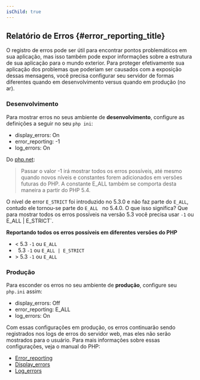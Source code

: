 ```yaml
---
isChild: true
---
```


## Relatório de Erros {#error_reporting_title}

O registro de erros pode ser útil para encontrar pontos problemáticos em sua aplicação, mas isso também pode expor
informações sobre a estrutura de sua aplicação para o mundo exterior. Para proteger efetivamente sua aplicação dos
problemas que poderiam ser causados com a exposição dessas mensagens, você precisa configurar seu servidor de formas
diferentes quando em desenvolvimento versus quando em produção (no ar).

### Desenvolvimento

Para mostrar erros no seus ambiente de <strong>desenvolvimento</strong>, configure as definições a seguir no seu `php
ini`:

- display_errors: On
- error_reporting: -1
- log_errors: On

Do [php.net](http://php.net/manual/function.error-reporting.php):

> Passar o valor -1 irá mostrar todos os erros possíveis, até mesmo quando novos níveis e constantes forem adicionados em versões futuras do PHP. A constante E_ALL também se comporta desta maneira a partir do PHP 5.4.

O nível de error `E_STRICT` foi introduzido no 5.3.0 e não faz parte do `E_ALL`, contudo ele tornou-se parte do `E_ALL
` no 5.4.0. O que isso significa?  Que para mostrar todos os erros possíveis na versão 5.3 você precisa usar `-1` ou 
E_ALL | E_STRICT`. 

**Reportando todos os erros possíveis em diferentes versões do PHP**

* &lt; 5.3 `-1` ou `E_ALL`
* &nbsp; 5.3 `-1` ou `E_ALL | E_STRICT`
* &gt; 5.3 `-1` ou `E_ALL`

### Produção

Para esconder os erros no seu ambiente de <strong>produção</strong>, configure seu `php.ini` assim:

- display_errors: Off
- error_reporting: E_ALL
- log_errors: On

Com essas configurações em produção, os erros continuarão sendo registrados nos logs de erros do servidor web, mas
eles não serão mostrados para o usuário. Para mais informações sobre essas configurações, veja o manual do PHP:

* [Error_reporting](http://www.php.net/manual/en/errorfunc.configuration.php#ini.error-reporting)
* [Display_errors](http://www.php.net/manual/en/errorfunc.configuration.php#ini.display-errors)
* [Log_errors](http://www.php.net/manual/en/errorfunc.configuration.php#ini.log-errors)
